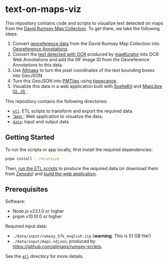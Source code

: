 # text-on-maps-viz

This repository contains code and scripts to visualize text detected on maps from the [David Rumsey Map Collection](https://www.davidrumsey.com/). To get there, we take the following steps:

1. Convert [georeference data](https://purl.stanford.edu/ss311gz1992) from the David Rumsey Map Collection into [Georeference Annotations](https://iiif.io/api/extension/georef/).
2. Convert the [text detected with OCR](https://machines-reading-maps.github.io/rumsey/) produced by [mapKurator](https://knowledge-computing.github.io/mapkurator-doc/#/) into OCR Web Annotations and add the IIIF Image ID from the Georeference Annotations to this data.
3. Use [Allmaps](https://allmaps.org/) to turn the pixel coordinates of the text bounding boxes into GeoJSON.
4. Turn this GeoJSON into [PMTiles](https://docs.protomaps.com/pmtiles/) using [tippecanoe](https://github.com/felt/tippecanoe).
5. Visualize this data in a web application built with [SvelteKit](https://svelte.dev/docs/kit/introduction) and [MapLibre GL JS
   ](https://maplibre.org/).

This repository contains the following directories:

- [`etl`](etl): ETL scripts to transform and export the required data.
- ['app`](app): Web application to visualize the data.
- [`data`](data): Input and output data.

## Getting Started

To run the scripts or app locally, first install the required dependencies:

```bash
pnpm install --recursive
```

Then, [run the ETL scripts](etl) to produce the required data (or download them from [Zenodo](https://zenodo.org/uploads/15316188)) and [build the web application](app).

## Prerequisites

Software:

- Node.js v23.1.0 or higher
- pnpm v10.10.0 or higher

Required input data:

- `./data/input/rumsey_57k_english.zip` (**warning**: This is 51 GB file!)
- `./data/input/maps.ndjson`, produced by https://github.com/allmaps/rumsey-scripts.

See the [`etl`](etl) directory for more details.
